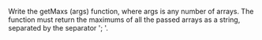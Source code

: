 Write the getMaxs (args) function, where args is any number of arrays. The function must return the maximums of all the passed arrays as a string, separated by the separator '; '.